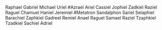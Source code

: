 Raphael
Gabriel
Michael
Uriel
#Azrael
Ariel
Cassiel
Jophiel
Zadkiel
Raziel
Raguel
Chamuel
Haniel
Jeremiel
#Metatron
Sandalphon
Sariel
Selaphiel
Barachiel
Zaphkiel
Gadreel
Remiel
Anael
Raguel
Samael
Raziel
Tzaphkiel
Tzadkiel
Sachiel
Adriel
